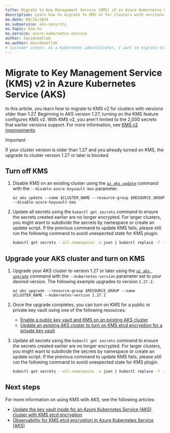 ```yaml
---
title: Migrate to Key Management Service (KMS) v2 in Azure Kubernetes Service (AKS)
description: Learn how to migrate to KMS v2 for clusters with versions older than 1.27.
ms.date: 09/26/2024
ms.subservice: aks-security
ms.topic: how-to
ms.service: azure-kubernetes-service
author: davidsmatlak
ms.author: davidsmatlak
# Customer intent: As a Kubernetes administrator, I want to migrate to KMS v2 so I don't face as many limitations with my encryption setup.
---
```


# Migrate to Key Management Service (KMS) v2 in Azure Kubernetes Service (AKS)

In this article, you learn how to migrate to KMS v2 for clusters with versions older than 1.27. Beginning in AKS version 1.27, turning on the KMS feature configures KMS v2. With KMS v2, you aren't limited to the 2,000 secrets that earlier versions support. For more information, see [KMS v2 improvements](https://kubernetes.io/blog/2023/05/16/kms-v2-moves-to-beta/).

> [!IMPORTANT]
> If your cluster version is older than 1.27 and you already turned on KMS, the upgrade to cluster version 1.27 or later is blocked.

## Turn off KMS

1. Disable KMS on an existing cluster using the [`az aks update`][az-aks-update] command with the `--disable-azure-keyvault-kms` parameter.

    ```azurecli-interactive
    az aks update --name $CLUSTER_NAME --resource-group $RESOURCE_GROUP --disable-azure-keyvault-kms
    ```

1. Update all secrets using the `kubectl get secrets` command to ensure the secrets created earlier are no longer encrypted. For larger clusters, you might want to subdivide the secrets by namespace or create an update script. If the previous command to update KMS fails, please still run the following command to avoid unexpected state for KMS plugin.

    ```bash
    kubectl get secrets --all-namespaces -o json | kubectl replace -f -
    ```

## Upgrade your AKS cluster and turn on KMS

1. Upgrade your AKS cluster to version 1.27 or later using the [`az aks upgrade`][az-aks-upgrade] command with the `--kubernetes-version` parameter set to your desired version. The following example upgrades to version `1.27.1`:

    ```azurecli-interactive
    az aks upgrade --resource-group $RESOURCE_GROUP --name $CLUSTER_NAME --kubernetes-version 1.27.1
    ```

1. Once the upgrade completes, you can turn on KMS for a public or private key vault using one of the following resources:

    - [Enable a public key vault and KMS on an existing AKS cluster](./use-kms-etcd-encryption.md#enable-a-public-key-vault-and-kms-on-an-existing-aks-cluster)
    - [Update an existing AKS cluster to turn on KMS etcd encryption for a private key vault](./use-kms-etcd-encryption.md#update-an-existing-aks-cluster-to-turn-on-kms-etcd-encryption-for-a-private-key-vault)

1. Update all secrets using the `kubectl get secrets` command to ensure the secrets created earlier are no longer encrypted. For larger clusters, you might want to subdivide the secrets by namespace or create an update script. If the previous command to update KMS fails, please still run the following command to avoid unexpected state for KMS plugin.

    ```bash
    kubectl get secrets --all-namespaces -o json | kubectl replace -f -
    ```

## Next steps

For more information on using KMS with AKS, see the following articles:

- [Update the key vault mode for an Azure Kubernetes Service (AKS) cluster with KMS etcd encryption](./update-kms-key-vault.md)
- [Observability for KMS etcd encryption in Azure Kubernetes Service (AKS)](./kms-observability.md)

<!-- LINKS -->
[az-aks-upgrade]: /cli/azure/aks#az-aks-upgrade
[az-aks-update]: /cli/azure/aks#az-aks-update
